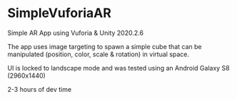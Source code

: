 # SimpleVuforiaAR

Simple AR App using Vuforia & Unity 2020.2.6

The app uses image targeting to spawn a simple cube that can be manipulated (position, color, scale & rotation) in virtual space.

UI is locked to landscape mode and was tested using an Android Galaxy S8 (2960x1440)

2-3 hours of dev time
